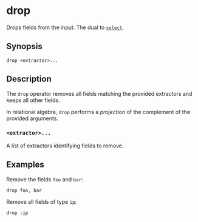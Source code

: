 # drop

Drops fields from the input. The dual to [`select`](select.md).

## Synopsis

```
drop <extractor>...
```

## Description

The `drop` operator removes all fields matching the provided extractors and
keeps all other fields.

In relational algebra, `drop` performs a *projection* of the complement of the
provided arguments.

### `<extractor>...`

A list of extractors identifying fields to remove.

## Examples

Remove the fields `foo` and `bar`:

```
drop foo, bar
```

Remove all fields of type `ip`:

```
drop :ip
```
